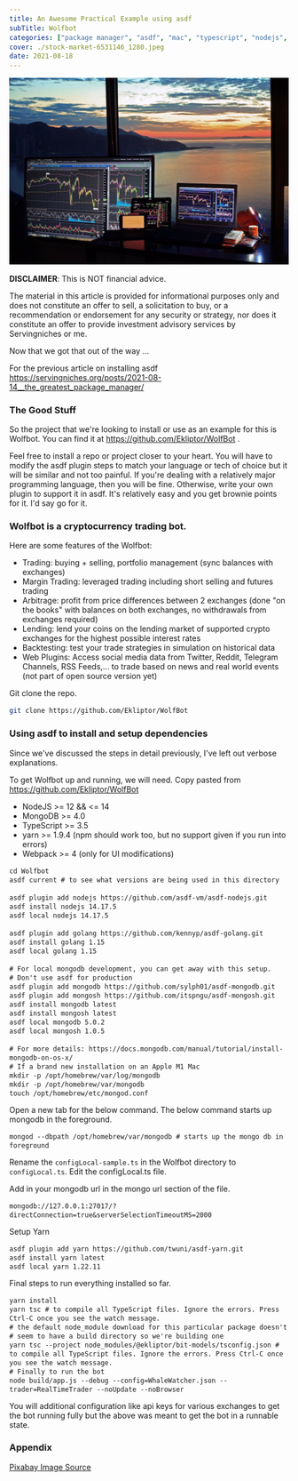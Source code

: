 ```yaml
---
title: An Awesome Practical Example using asdf  
subTitle: Wolfbot
categories: ["package manager", "asdf", "mac", "typescript", "nodejs", "trading", "bot", "cryptocurrency"]
cover: ./stock-market-6531146_1280.jpeg
date: 2021-08-18
---
```


![cover-image](./stock-market-6531146_1280.jpeg)

**DISCLAIMER**: This is NOT financial advice.

The material in this article is provided for informational purposes only and does not constitute an offer to sell, a solicitation to buy, or a recommendation or endorsement for any security or strategy, nor does it constitute an offer to provide investment advisory services by Servingniches or me.

Now that we got that out of the way ...

For the previous article on installing asdf   
https://servingniches.org/posts/2021-08-14__the_greatest_package_manager/

### The Good Stuff

So the project that we're looking to install or use as an example for this is Wolfbot.
You can find it at https://github.com/Ekliptor/WolfBot . 

Feel free to install a repo or project 
closer to your heart. You will have to modify the asdf plugin steps to match 
your language or tech of choice but it will be similar and not too painful. If 
you're dealing with a relatively major programming language, then you will 
be fine. Otherwise, write your own plugin to support it in asdf. It's 
relatively easy and you get brownie points for it. I'd say go for it.

### Wolfbot is a cryptocurrency trading bot.

Here are some features of the Wolfbot:

- Trading: buying + selling, portfolio management (sync balances with exchanges)
- Margin Trading: leveraged trading including short selling and futures trading
- Arbitrage: profit from price differences between 2 exchanges (done "on the books" with balances on both exchanges, no withdrawals from exchanges required)
- Lending: lend your coins on the lending market of supported crypto exchanges for the highest possible interest rates
- Backtesting: test your trade strategies in simulation on historical data
- Web Plugins: Access social media data from Twitter, Reddit, Telegram Channels, RSS Feeds,... to trade based on news and real world events (not part of open source version yet)


Git clone the repo.

```bash
git clone https://github.com/Ekliptor/WolfBot
```

### Using asdf to install and setup dependencies

Since we've discussed the steps in detail previously, I've left out verbose 
explanations. 

To get Wolfbot up and running, we will need. Copy pasted from https://github.com/Ekliptor/WolfBot
- NodeJS >= 12 && <= 14
- MongoDB >= 4.0
- TypeScript >= 3.5
- yarn >= 1.9.4 (npm should work too, but no support given if you run into errors)
- Webpack >= 4 (only for UI modifications)

```shell
cd Wolfbot
asdf current # to see what versions are being used in this directory

asdf plugin add nodejs https://github.com/asdf-vm/asdf-nodejs.git 
asdf install nodejs 14.17.5
asdf local nodejs 14.17.5

asdf plugin add golang https://github.com/kennyp/asdf-golang.git
asdf install golang 1.15
asdf local golang 1.15

# For local mongodb development, you can get away with this setup.
# Don't use asdf for production
asdf plugin add mongodb https://github.com/sylph01/asdf-mongodb.git
asdf plugin add mongosh https://github.com/itspngu/asdf-mongosh.git
asdf install mongodb latest
asdf install mongosh latest
asdf local mongodb 5.0.2
asdf local mongosh 1.0.5

# For more details: https://docs.mongodb.com/manual/tutorial/install-mongodb-on-os-x/
# If a brand new installation on an Apple M1 Mac
mkdir -p /opt/homebrew/var/log/mongodb
mkdir -p /opt/homebrew/var/mongodb
touch /opt/homebrew/etc/mongod.conf
```

Open a new tab for the below command. The below command starts up mongodb in the foreground.

```shell
mongod --dbpath /opt/homebrew/var/mongodb # starts up the mongo db in foreground
```

Rename the ```configLocal-sample.ts``` in the Wolfbot directory 
to ```configLocal.ts```. Edit the configLocal.ts file.

Add in your mongodb url in the mongo url section of the file.

```shell
mongodb://127.0.0.1:27017/?directConnection=true&serverSelectionTimeoutMS=2000
```

Setup Yarn

```shell
asdf plugin add yarn https://github.com/twuni/asdf-yarn.git
asdf install yarn latest
asdf local yarn 1.22.11
```

Final steps to run everything installed so far.

```shell
yarn install
yarn tsc # to compile all TypeScript files. Ignore the errors. Press Ctrl-C once you see the watch message.
# the default node_module download for this particular package doesn't 
# seem to have a build directory so we're building one
yarn tsc --project node_modules/@ekliptor/bit-models/tsconfig.json # to compile all TypeScript files. Ignore the errors. Press Ctrl-C once you see the watch message. 
# Finally to run the bot
node build/app.js --debug --config=WhaleWatcher.json --trader=RealTimeTrader --noUpdate --noBrowser
```

You will additional configuration like api keys for various exchanges to get the bot 
running fully but the above was meant to get the bot in a runnable state.

### Appendix

[Pixabay Image Source](https://pixabay.com/photos/stock-market-trading-stocks-6531146/)
